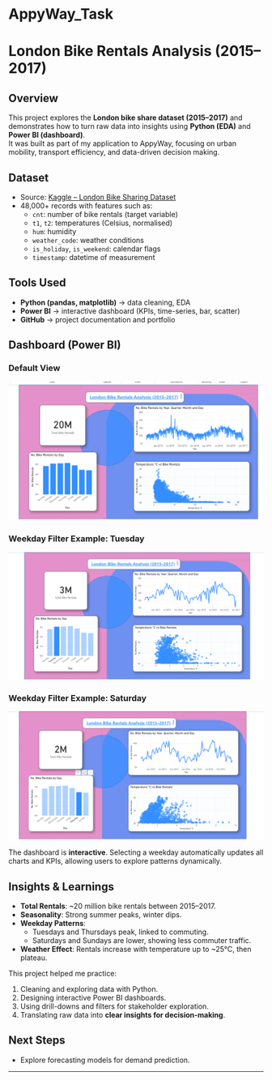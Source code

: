 # AppyWay_Task
# London Bike Rentals Analysis (2015–2017)

## Overview
This project explores the **London bike share dataset (2015–2017)** and demonstrates how to turn raw data into insights using **Python (EDA)** and **Power BI (dashboard)**.  
It was built as part of my application to AppyWay, focusing on urban mobility, transport efficiency, and data-driven decision making.

## Dataset
- Source: [Kaggle – London Bike Sharing Dataset](https://www.kaggle.com/datasets/hmavrodiev/london-bike-sharing-dataset)  
- 48,000+ records with features such as:
  - `cnt`: number of bike rentals (target variable)
  - `t1`, `t2`: temperatures (Celsius, normalised)
  - `hum`: humidity
  - `weather_code`: weather conditions
  - `is_holiday`, `is_weekend`: calendar flags
  - `timestamp`: datetime of measurement

## Tools Used
- **Python (pandas, matplotlib)** → data cleaning, EDA
- **Power BI** → interactive dashboard (KPIs, time-series, bar, scatter)
- **GitHub** → project documentation and portfolio

## Dashboard (Power BI)

### Default View
![Dashboard](screenshots/dashboard_default.png)

### Weekday Filter Example: Tuesday
![Tuesday Filter](screenshots/dashboard_tue.png)

### Weekday Filter Example: Saturday
![Saturday Filter](screenshots/dashboard_sat.png)

The dashboard is **interactive**. Selecting a weekday automatically updates all charts and KPIs, allowing users to explore patterns dynamically.

## Insights & Learnings
- **Total Rentals**: ~20 million bike rentals between 2015–2017.  
- **Seasonality**: Strong summer peaks, winter dips.  
- **Weekday Patterns**:  
  - Tuesdays and Thursdays peak, linked to commuting.  
  - Saturdays and Sundays are lower, showing less commuter traffic.  
- **Weather Effect**: Rentals increase with temperature up to ~25°C, then plateau.

This project helped me practice:
1. Cleaning and exploring data with Python.  
2. Designing interactive Power BI dashboards.  
3. Using drill-downs and filters for stakeholder exploration.  
4. Translating raw data into **clear insights for decision-making**.

## Next Steps
- Explore forecasting models for demand prediction.  

---
